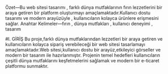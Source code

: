 Özet—Bu web sitesi tasarımı , farklı dünya mutfaklarının 
fırın lezzetlerini bir araya getiren bir platform oluşturmayı 
amaçlamaktadır.Kullanıcı dostu tasarımı ve modern 
arayüzüyle , kullanıcıların kolayca ürünlere erişmesini sağlar. 
Anahtar Kelimeler—fırın , dünya mutfakları , kullanıcı 
deneyimi , tasarım 

#I. GİRİŞ 
Bu proje,farklı dünya mutfaklarından lezzetleri bir araya 
getiren ve kullanıcıların kolayca sipariş verebileceği bir web 
sitesi tasarlamayı amaçlamaktadır.Web sitesi,kullanıcı dostu 
bir arayüz,etkileyici görseller ve modern bir tasarım ile 
hazırlanmıştır. 
Projenin temel hedefleri kullanıcıların çeşitli dünya 
mutfaklarını keşfetmelerini sağlamak ve modern bir e-ticaret 
platformu sunmaktır. 
